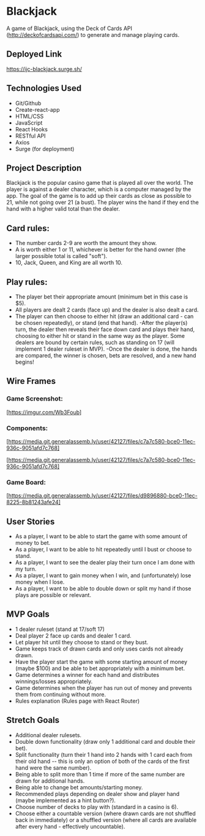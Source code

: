 # Blackjack
A game of Blackjack, using the Deck of Cards API (http://deckofcardsapi.com/) to generate and manage playing cards.

## Deployed Link
https://ijc-blackjack.surge.sh/

## Technologies Used
- Git/Github
- Create-react-app
- HTML/CSS
- JavaScript
- React Hooks
- RESTful API
- Axios
- Surge (for deployment)

## Project Description
Blackjack is the popular casino game that is played all over the world. The player is against a dealer character, which is a computer managed by the app. The goal of the game is to add up their cards as close as possible to 21, while not going over 21 (a bust). The player wins the hand if they end the hand with a higher valid total than the dealer.

## Card rules:
- The number cards 2-9 are worth the amount they show.
- A is worth either 1 or 11, whichever is better for the hand owner (the larger possible total is called "soft").
- 10, Jack, Queen, and King are all worth 10.

## Play rules:
- The player bet their appropriate amount (minimum bet in this case is $5).
- All players are dealt 2 cards (face up) and the dealer is also dealt a card. 
- The player can then choose to either hit (draw an additional card - can be chosen repeatedly), or stand (end that hand).
-After the player(s) turn, the dealer then reveals their face down card and plays their hand, choosing to either hit or stand in the same way as the player. Some dealers are bound by certain rules, such as standing on 17 (will implement 1 dealer ruleset in MVP).
-Once the dealer is done, the hands are compared, the winner is chosen, bets are resolved, and a new hand begins!

## Wire Frames
### Game Screenshot:
[https://imgur.com/Wb3Foub]


### Components:
[https://media.git.generalassemb.ly/user/42127/files/c7a7c580-bce0-11ec-936c-9051afd7c768]

[https://media.git.generalassemb.ly/user/42127/files/c7a7c580-bce0-11ec-936c-9051afd7c768]

### Game Board:
[https://media.git.generalassemb.ly/user/42127/files/d9896880-bce0-11ec-8225-8b81243afe24]

## User Stories
- As a player, I want to be able to start the game with some amount of money to bet.
- As a player, I want to be able to hit repeatedly until I bust or choose to stand.
- As a player, I want to see the dealer play their turn once I am done with my turn.
- As a player, I want to gain money when I win, and (unfortunately) lose money when I lose.
- As a player, I want to be able to double down or split my hand if those plays are possible or relevant.

## MVP Goals
- 1 dealer ruleset (stand at 17/soft 17)
- Deal player 2 face up cards and dealer 1 card.
- Let player hit until they choose to stand or they bust.
- Game keeps track of drawn cards and only uses cards not already drawn.
- Have the player start the game with some starting amount of money (maybe $100) and be able to bet appropriately with a minimum bet.
- Game determines a winner for each hand and distributes winnings/losses appropriately.
- Game determines when the player has run out of money and prevents them from continuing without more.
- Rules explanation (Rules page with React Router)

## Stretch Goals
- Additional dealer rulesets.
- Double down functionality (draw only 1 additional card and double their bet).
- Split functionality (turn their 1 hand into 2 hands with 1 card each from their old hand -- this is only an option of both of the cards of the first hand were the same number).
- Being able to split more than 1 time if more of the same number are drawn for additional hands.
- Being able to change bet amounts/starting money.
- Recommended plays depending on dealer show and player hand (maybe implemented as a hint button?).
- Choose number of decks to play with (standard in a casino is 6).
- Choose either a countable version (where drawn cards are not shuffled back in immediately) or a shuffled version (where all cards are available after every hand - effectively uncountable).